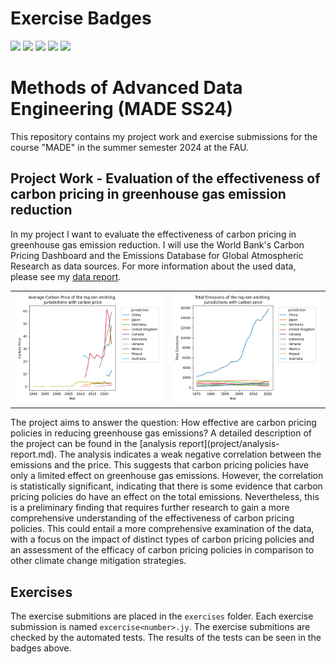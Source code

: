 # Exercise Badges

![](https://byob.yarr.is/xilef45/made-s24/score_ex1) ![](https://byob.yarr.is/xilef45/made-s24/score_ex2) ![](https://byob.yarr.is/xilef45/made-s24/score_ex3) ![](https://byob.yarr.is/xilef45/made-s24/score_ex4) ![](https://byob.yarr.is/xilef45/made-s24/score_ex5)

# Methods of Advanced Data Engineering (MADE SS24)

This repository contains my project work and exercise submissions for the course "MADE" in the summer semester 2024 at the FAU.

## Project Work - Evaluation of the effectiveness of carbon pricing in greenhouse gas emission reduction
In my project I want to evaluate the effectiveness of carbon pricing in greenhouse gas emission reduction. I will use the World Bank's Carbon Pricing Dashboard and the Emissions Database for Global Atmospheric Research as data sources. For more information about the used data, please see my [data report](project/data-report.md). 
<table>
<tr>
<td><img src="./project/visualization/carbonprice-top10.png" alt="The Carbon Price from the year 1990 till today of the TOP10 emitting countries" width="300"/></td>
<td><img src="./project/visualization/emissions-top10.png" alt="Emmisions of the TOP 10 emiting contries from 1970 till today" width="300"/></td>
</tr>
</table>
The project aims to answer the question: How effective are carbon pricing policies in reducing greenhouse gas emissions? A detailed description of the project can be found in the [analysis report](project/analysis-report.md). The analysis indicates a weak negative correlation between the emissions and the price. This suggests that carbon pricing policies have only a limited effect on greenhouse gas emissions. However, the correlation is statistically significant, indicating that there is some evidence that carbon pricing policies do have an effect on the total emissions. Nevertheless, this is a preliminary finding that requires further research to gain a more comprehensive understanding of the effectiveness of carbon pricing policies. This could entail a more comprehensive examination of the data, with a focus on the impact of distinct types of carbon pricing policies and an assessment of the efficacy of carbon pricing policies in comparison to other climate change mitigation strategies.

## Exercises

The exercise submitions are placed in the `exercises` folder. Each exercise submission is named `excercise<number>.jy`. The exercise submitions are checked by the automated tests. The results of the tests can be seen in the badges above.